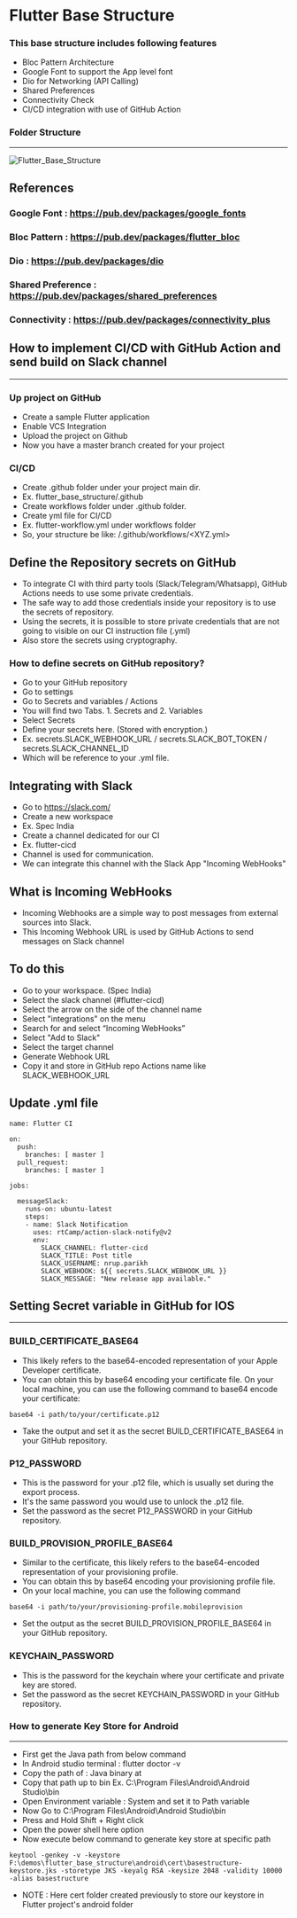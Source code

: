 # Flutter Base Structure

### This base structure includes following features

- Bloc Pattern Architecture
- Google Font to support the App level font
- Dio for Networking (API Calling)
- Shared Preferences
- Connectivity Check
- CI/CD integration with use of GitHub Action

### Folder Structure
----
![Flutter_Base_Structure](https://github.com/NrupParikh/flutter_base_structure/assets/108717119/dbe9c0d2-beef-49a4-b2cc-6548756bfcb4)

## References

### Google Font : https://pub.dev/packages/google_fonts
### Bloc Pattern : https://pub.dev/packages/flutter_bloc
### Dio : https://pub.dev/packages/dio
### Shared Preference : https://pub.dev/packages/shared_preferences
### Connectivity : https://pub.dev/packages/connectivity_plus

## How to implement CI/CD with GitHub Action and send build on Slack channel
-----
### Up project on GitHub
- Create a sample Flutter application
- Enable VCS Integration
- Upload the project on Github
- Now you have a master branch created for your project

### CI/CD
- Create .github folder under your project main dir.
- Ex. flutter_base_structure/.github
- Create workflows folder under .github folder.
- Create yml file for CI/CD
- Ex. flutter-workflow.yml under workflows folder
- So, your structure be like: <Project>/.github/workflows/<XYZ.yml>

## Define the Repository secrets on GitHub
- To integrate CI with third party tools (Slack/Telegram/Whatsapp), GitHub Actions needs to use some private credentials.
- The safe way to add those credentials inside your repository is to use the secrets of repository.
- Using the secrets, it is possible to store private credentials that are not going to visible on our CI instruction file (.yml)
- Also store the secrets using cryptography.

### How to define secrets on GitHub repository?
- Go to your GitHub repository
- Go to settings
- Go to Secrets and variables / Actions
- You will find two Tabs. 1. Secrets and 2. Variables
- Select Secrets
- Define your secrets here. (Stored with encryption.)
- Ex. secrets.SLACK_WEBHOOK_URL / secrets.SLACK_BOT_TOKEN / secrets.SLACK_CHANNEL_ID
- Which will be reference to your .yml file.

## Integrating with Slack
- Go to https://slack.com/
- Create a new workspace
- Ex. Spec India
- Create a channel dedicated for our CI
- Ex. flutter-cicd
- Channel is used for communication.
- We can integrate this channel with the Slack App "Incoming WebHooks"


## What is Incoming WebHooks
- Incoming Webhooks are a simple way to post messages from external sources into Slack.
- This Incoming Webhook URL is used by GitHub Actions to send messages on Slack channel

## To do this
- Go to your workspace. (Spec India)
- Select the slack channel (#flutter-cicd)
- Select the arrow on the side of the channel name
- Select "integrations" on the menu
- Search for and select “Incoming WebHooks”
- Select "Add to Slack"
- Select the target channel
- Generate Webhook URL
- Copy it and store in GitHub repo Actions name like SLACK_WEBHOOK_URL

## Update .yml file

```
name: Flutter CI

on:
  push:
    branches: [ master ]
  pull_request:
    branches: [ master ]

jobs:

  messageSlack:
    runs-on: ubuntu-latest
    steps:
    - name: Slack Notification
      uses: rtCamp/action-slack-notify@v2
      env:
        SLACK_CHANNEL: flutter-cicd
        SLACK_TITLE: Post title
        SLACK_USERNAME: nrup.parikh
        SLACK_WEBHOOK: ${{ secrets.SLACK_WEBHOOK_URL }}
        SLACK_MESSAGE: "New release app available."
```

## Setting Secret variable in GitHub for IOS
----

### BUILD_CERTIFICATE_BASE64

- This likely refers to the base64-encoded representation of your Apple Developer certificate.
- You can obtain this by base64 encoding your certificate file.
On your local machine, you can use the following command to base64 encode your certificate:

```
base64 -i path/to/your/certificate.p12
```
- Take the output and set it as the secret BUILD_CERTIFICATE_BASE64 in your GitHub repository.

### P12_PASSWORD

- This is the password for your .p12 file, which is usually set during the export process.
- It's the same password you would use to unlock the .p12 file.
- Set the password as the secret P12_PASSWORD in your GitHub repository.

### BUILD_PROVISION_PROFILE_BASE64

- Similar to the certificate, this likely refers to the base64-encoded representation of your provisioning profile.
- You can obtain this by base64 encoding your provisioning profile file.
- On your local machine, you can use the following command

```
base64 -i path/to/your/provisioning-profile.mobileprovision

```
- Set the output as the secret BUILD_PROVISION_PROFILE_BASE64 in your GitHub repository.

### KEYCHAIN_PASSWORD

- This is the password for the keychain where your certificate and private key are stored.
- Set the password as the secret KEYCHAIN_PASSWORD in your GitHub repository.

### How to generate Key Store for Android

----

- First get the Java path from below command
- In Android studio terminal : flutter doctor -v
- Copy the path of : Java binary at
- Copy that path up to bin Ex. C:\Program Files\Android\Android Studio\bin
- Open Environment variable : System and set it to Path variable
- Now Go to C:\Program Files\Android\Android Studio\bin
- Press and Hold Shift + Right click
- Open the power shell here option
- Now execute below command to generate key store at specific path

```
keytool -genkey -v -keystore F:\demos\flutter_base_structure\android\cert\basestructure-keystore.jks -storetype JKS -keyalg RSA -keysize 2048 -validity 10000 -alias basestructure
```

- NOTE : Here cert folder created previously to store our keystore in Flutter project's android folder